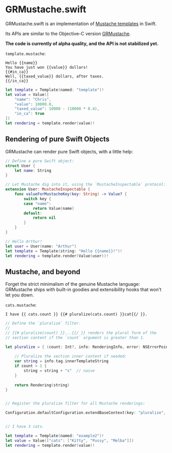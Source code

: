 GRMustache.swift
================

GRMustache.swift is an implementation of [Mustache templates](http://mustache.github.io) in Swift.

Its APIs are similar to the Objective-C version [GRMustache](https://github.com/groue/GRMustache).

**The code is currently of alpha quality, and the API is not stabilized yet.**

`template.mustache`:

    Hello {{name}}
    You have just won {{value}} dollars!
    {{#in_ca}}
    Well, {{taxed_value}} dollars, after taxes.
    {{/in_ca}}

```swift
let template = Template(named: "template")!
let value = Value([
    "name": "Chris",
    "value": 10000.0,
    "taxed_value": 10000 - (10000 * 0.4),
    "in_ca": true
])
let rendering = template.render(value)!
```


Rendering of pure Swift Objects
-------------------------------

GRMustache can render pure Swift objects, with a little help:

```swift
// Define a pure Swift object:
struct User {
    let name: String
}

// Let Mustache dig into it, using the `MustacheInspectable` protocol:
extension User: MustacheInspectable {
    func valueForMustacheKey(key: String) -> Value? {
        switch key {
        case "name":
            return Value(name)
        default:
            return nil
        }
    }
}

// Hello Arthur!
let user = User(name: "Arthur")
let template = Template(string: "Hello {{name}}!")!
let rendering = template.render(Value(user))!
```


Mustache, and beyond
--------------------

Forget the strict minimalism of the genuine Mustache language: GRMustache ships with built-in goodies and extensibility hooks that won't let you down.

`cats.mustache`:

    I have {{ cats.count }} {{# pluralize(cats.count) }}cat{{/ }}.

```swift
// Define the `pluralize` filter.
//
// {{# pluralize(count) }}...{{/ }} renders the plural form of the
// section content if the `count` argument is greater than 1.

let pluralize = { (count: Int?, info: RenderingInfo, error: NSErrorPointer) -> Rendering? in
    
    // Pluralize the section inner content if needed:
    var string = info.tag.innerTemplateString
    if count > 1 {
        string = string + "s"  // naive
    }
    
    return Rendering(string)
}


// Register the pluralize filter for all Mustache renderings:

Configuration.defaultConfiguration.extendBaseContext(key: "pluralize", value: Value(pluralizeFilter))


// I have 3 cats.

let template = Template(named: "example2")!
let value = Value(["cats": ["Kitty", "Pussy", "Melba"]])
let rendering = template.render(value)!
```

